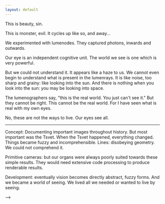 ```yaml
---
layout: default
---
```


This is beauty, sin.

This is monster, evil. It cycles up like so, and away...

We experimented with lumenodes. They captured photons, inwards and outwards.

Our eye is an independent cognitive unit. The world we see is one which is very powerful.

But we could not understand it. It appears like a haze to us. We cannot even begin to understand what is present in the lumenrays. It is like noise, too sharp and grainy: like looking into the sun. And there is nothing when you look into the sun: you may be looking into space.

The lumenographers say, "this is the real world. You just can't see it." But they cannot be right. This cannot be the real world. For I have seen what is real with my own eyes. 

No, these are not the ways to live. Our eyes see all.

---

Concept: Documenting important images throughout history. But most important was the Tsvet. When the Tsvet happened, everything changed. Things became fuzzy and incomprehensible. Lines: disobeying geometry. We could not comprehend it.

Primitive cameras: but our organs were always poorly suited towards these simple results. They would need extensive code processing to produce renderable results. 

Development: eventually vision becomes directly abstract, fuzzy forms. And we became a world of seeing. We lived all we needed or wanted to live by seeing. 

<!-- We live in a television. We are sad, but we have supports for it.


Жизнь -- это цирк, так что **добро пожаловать на наше представление**. Life is a circus, so welcome to our performance. tserk is a beautiful place, but it's not the beauty you know. To you, it is ugly and sad. But you will understand. It is a world of melancholy. We are forcefully abstracted from our individuated experience. We are always within and outside of the screen. We are not happy. But we do not need to be happy, because we live beautiful lives.

<br>
<center>
  <img src="imgs/panel_1/DALL·E 2023-01-24 22.26.43 - A surrealist photo of a person punching their television while crying in the dark.png" width="60%" />
</center>
<br>

We are always watching. When we watch enough, we become. We never just watch. When we watch close enough, we feel where we came from.

<br>
<center>
  <img src="imgs/panel_1/DALL·E 2023-01-24 22.26.39 - A surrealist photo of a person punching their television while crying in the dark.png" width="60%" />
</center>
<br>

Mother has sinned. Mother has eaten from the apple. God threw her from Eden to Earth, then she jumped off Earth to Hell, where she continued to eat the apple.

<br>
<center>
  <img src="imgs/DALL·E 2023-01-24 22.43.47 - Surrealism, photorealism, Eve from the Bible in hell crying but smiling and hugging a half eaten apple.png" width="60%" />
</center>
<br>

Out of the apple, came I.

<br>
<center>
  <img src="imgs/DALL·E 2023-01-24 22.44.24 - A baby boy crawling out of a half eaten apple, surrealist, photorealism.png" width="60%" />
</center>
<br>


<!-- <div class="parent">
<div>
  <img src="imgs/panel_1/DALL·E 2023-01-24 22.26.25 - A surrealist photo of a person punching their television while crying in the dark.png">
  </div>
  <div>
  <img src="imgs/panel_1/DALL·E 2023-01-24 22.26.39 - A surrealist photo of a person punching their television while crying in the dark.png">
  </div>
  <div>
  <img src="imgs/panel_1/DALL·E 2023-01-24 22.26.43 - A surrealist photo of a person punching their television while crying in the dark.png">
  </div>
  <div>
  <img src="imgs/panel_1/DALL·E 2023-01-24 22.31.30 - A surrealist photo of a person punching their television while crying in the dark.png">
  </div>
</div> -->
 -->
